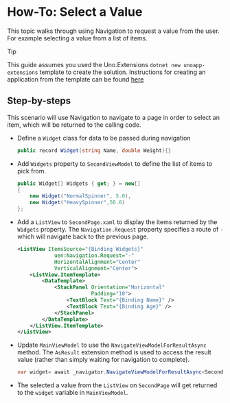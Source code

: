 # How-To: Select a Value

This topic walks through using Navigation to request a value from the user. For example selecting a value from a list of items. 

> [!TIP]
> This guide assumes you used the Uno.Extensions `dotnet new unoapp-extensions` template to create the solution. Instructions for creating an application from the template can be found [here](../Extensions/GettingStarted/UsingUnoExtensions.md)

## Step-by-steps

This scenario will use Navigation to navigate to a page in order to select an item, which will be returned to the calling code. 

- Define a `Widget` class for data to be passed during navigation

    ```csharp
    public record Widget(string Name, double Weight){}
    ```

- Add `Widgets` property to `SecondViewModel` to define the list of items to pick from.

    ```csharp
    public Widget[] Widgets { get; } = new[]
    {
        new Widget("NormalSpinner", 5.0),
        new Widget("HeavySpinner",50.0)
    };
    ```
- Add a `ListView` to `SecondPage.xaml` to display the items returned by the `Widgets` property. The `Navigation.Request` property specifies a route of `-` which will navigate back to the previous page.
    ```xml
    <ListView ItemsSource="{Binding Widgets}"
                uen:Navigation.Request="-"
                HorizontalAlignment="Center"
                VerticalAlignment="Center">
        <ListView.ItemTemplate>
            <DataTemplate>
                <StackPanel Orientation="Horizontal"
                            Padding="10">
                    <TextBlock Text="{Binding Name}" />
                    <TextBlock Text="{Binding Age}" />
                </StackPanel>
            </DataTemplate>
        </ListView.ItemTemplate>
    </ListView>
    ```

- Update `MainViewModel` to use the `NavigateViewModelForResultAsync` method. The `AsResult` extension method is used to access the result value (rather than simply waiting for navigation to complete).
    
    ```csharp
    var widget= await _navigator.NavigateViewModelForResultAsync<SecondViewModel, Widget>(this).AsResult();
    ```

- The selected a value from the `ListView` on `SecondPage` will get returned to the `widget` variable in `MainViewModel`.
